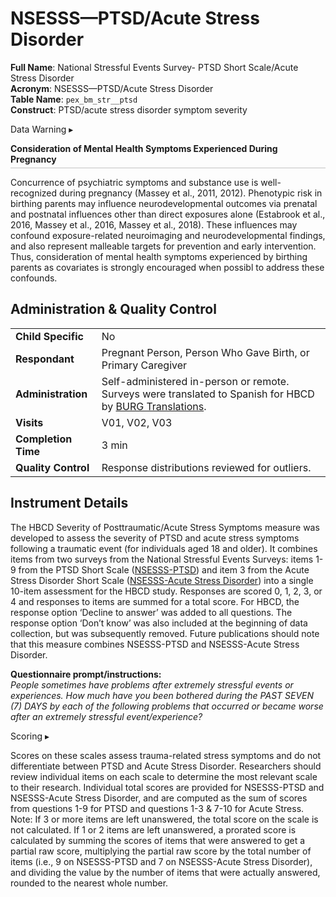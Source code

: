 # NSESSS—PTSD/Acute Stress Disorder

**Full Name**: National Stressful Events Survey- PTSD Short Scale/Acute Stress Disorder                
**Acronym**: NSESSS—PTSD/Acute Stress Disorder     
**Table Name**: `pex_bm_str__ptsd`       
**Construct**: PTSD/acute stress disorder symptom severity

<div id="ptsd-warning" class="warning-banner" onclick="toggleCollapse(this)">
  <span class="emoji"><i class="fas fa-exclamation-triangle"></i></span>
  <span class="text">Data Warning</span>
  <span class="notification-arrow">▸</span>
</div>
<div class="closed-collapsible-content">
<p style="margin-bottom: 5px; padding-bottom: 5px; border-bottom: 1px solid #6b6b6b66;"><strong>Consideration of Mental Health Symptoms Experienced During Pregnancy</strong></p>
<p>Concurrence of psychiatric symptoms and substance use is well-recognized during pregnancy (Massey et al., 2011, 2012). Phenotypic risk in birthing parents may influence neurodevelopmental outcomes via prenatal and postnatal influences other than direct exposures alone (Estabrook et al., 2016, Massey et al., 2016, Massey et al., 2018). These influences may confound exposure-related neuroimaging and neurodevelopmental findings, and also represent malleable targets for prevention and early intervention. Thus, consideration of mental health symptoms experienced by birthing parents as covariates is strongly encouraged when possibl to address these confounds.</p> 
</div>

## Administration & Quality Control

<table style="width: 100%; border-collapse: collapse; table-layout: fixed; font-size: 16px;">
<tbody>
<tr><td><b>Child Specific</b></td>
<td>No</td></tr>
<tr><td><b>Respondant</b></td>
<td style="word-wrap: break-word; white-space: normal;">Pregnant Person, Person Who Gave Birth, or Primary Caregiver</td></tr>
<tr><td><b>Administration</b></td>
<td style="word-wrap: break-word; white-space: normal;">Self-administered in-person or remote. Surveys were translated to Spanish for HBCD by <a href="https://burgtranslations.com/our-services/">BURG Translations</a>.</td></tr>
<tr><td><b>Visits</b></td>
<td>V01, V02, V03</td></tr>
<tr><td><b>Completion Time</b></td>
<td>3 min</td></tr>
<tr><td><b>Quality Control</b></td>
<td style="word-wrap: break-word; white-space: normal;">Response distributions reviewed for outliers.</td></tr>
</tbody>
</table>

## Instrument Details
The HBCD Severity of Posttraumatic/Acute Stress Symptoms measure was developed to assess the severity of PTSD and acute stress symptoms following a traumatic event (for individuals aged 18 and older). It combines items from two surveys from the National Stressful Events Surveys: items 1-9 from the PTSD Short Scale ([NSESSS-PTSD](https://www.psychiatry.org/File%20Library/Psychiatrists/Practice/DSM/APA_DSM5_Severity-of-Posttraumatic-Stress-Symptoms-Adult.pdf)) and item 3 from the Acute Stress Disorder Short Scale ([NSESSS-Acute Stress Disorder](https://www.psychiatry.org/File%20Library/Psychiatrists/Practice/DSM/APA_DSM5_Severity-of-Acute-Stress-Symptoms-Adult.pdf)) into a single 10-item assessment for the HBCD study.  Responses are scored 0, 1, 2, 3, or 4 and responses to items are summed for a total score. For HBCD, the response option ‘Decline to answer’ was added to all questions. The response option ‘Don’t know’ was also included at the beginning of data collection, but was subsequently removed. Future publications should note that this measure combines NSESSS-PTSD and NSESSS-Acute Stress Disorder.

**Questionnaire prompt/instructions:**    
*People sometimes have problems after extremely stressful events or experiences. How much have you been bothered during the PAST SEVEN (7) DAYS by each of the following problems that occurred or became worse after an extremely stressful event/experience?*

<div id="ptsd-scoring" class="table-banner" onclick="toggleCollapse(this)">
    <span class="text-with-link">
    <span class="table-text">Scoring</span>
    <a class="anchor-link" href="#ptsd-scoring" title="Copy link">
    <i class="fa-solid fa-link"></i>
    </a>
    </span>
  <span class="notification-arrow">▸</span>
</div>
<div class="closed-collapsible-content">
<p>Scores on these scales assess trauma-related stress symptoms and do not differentiate between PTSD and Acute Stress Disorder. Researchers should review individual items on each scale to determine the most relevant scale to their research. Individual total scores are provided for NSESSS-PTSD and NSESSS-Acute Stress Disorder, and are computed as the sum of scores from questions 1-9 for PTSD and questions 1-3 & 7-10 for Acute Stress. Note: If 3 or more items are left unanswered, the total score on the scale is not calculated. If 1 or 2 items are left unanswered, a prorated score is calculated by summing the scores of items that were answered to get a partial raw score, multiplying the partial raw score by the total number of items (i.e., 9 on NSESSS-PTSD and 7 on NSESSS-Acute Stress Disorder), and dividing the value by the number of items that were actually answered, rounded to the nearest whole number.</p>
</div>


